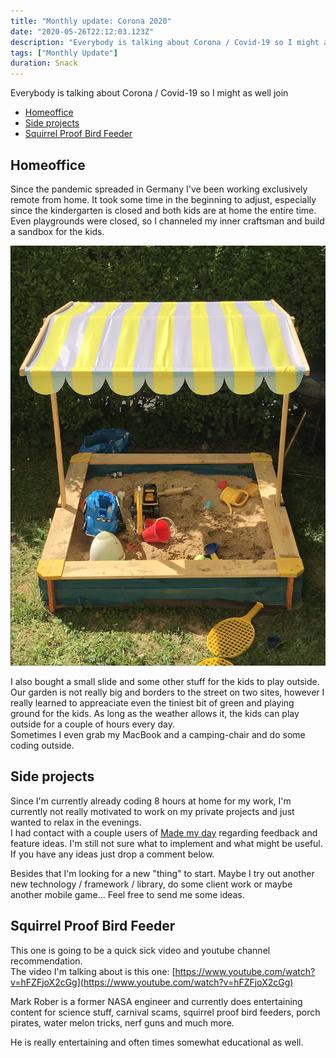 ```yaml
---
title: "Monthly update: Corona 2020"
date: "2020-05-26T22:12:03.123Z"
description: "Everybody is talking about Corona / Covid-19 so I might as well join"
tags: ["Monthly Update"]
duration: Snack
---
```


Everybody is talking about Corona / Covid-19 so I might as well join
- [Homeoffice](#homeoffice)
- [Side projects](#side-projects)
- [Squirrel Proof Bird Feeder](#squirrel-proof-bird-feeder)

## Homeoffice
Since the pandemic spreaded in Germany I've been working exclusively remote from home. It took some time in the beginning 
to adjust, especially since the kindergarten is closed and both kids are at home the entire time. Even playgrounds were 
closed, so I channeled my inner craftsman and build a sandbox for the kids.

![Sandbox](./sandbox.jpg)

I also bought a small slide and some other stuff for the kids to play outside.  
Our garden is not really big and borders to the street on two sites, however I really learned to appreaciate even the tiniest 
bit of green and playing ground for the kids. As long as the weather allows it, the kids can play outside for a couple of 
hours every day.  
Sometimes I even grab my MacBook and a camping-chair and do some coding outside.

## Side projects
Since I'm currently already coding 8 hours at home for my work, I'm currently not really motivated to work on my private projects and 
just wanted to relax in the evenings.  
I had contact with a couple users of [Made my day](https://developapa.com/made-my-day) regarding feedback and 
feature ideas. I'm still not sure what to implement and what might be useful. If you have any ideas just drop a comment below.

Besides that I'm looking for a new "thing" to start. Maybe I try out another new technology / framework / library, 
do some client work or maybe another mobile game… Feel free to send me some ideas.

## Squirrel Proof Bird Feeder
This one is going to be a quick sick video and youtube channel recommendation.  
The video I'm talking about is this one: [https://www.youtube.com/watch?v=hFZFjoX2cGg](https://www.youtube.com/watch?v=hFZFjoX2cGg)

Mark Rober is a former NASA engineer and currently does entertaining content for science stuff, carnival scams, 
squirrel proof bird feeders, porch pirates, water melon tricks, nerf guns and much more.

He is really entertaining and often times somewhat educational as well.

